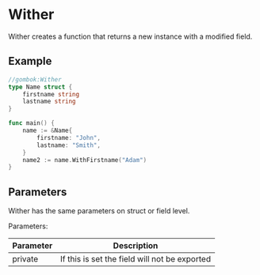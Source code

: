 # Wither

Wither creates a function that returns a new instance with a modified field.

## Example

```go
//gombok:Wither
type Name struct {
    firstname string
    lastname string
}

func main() {
    name := &Name{
        firstname: "John",
        lastname: "Smith",
    }
    name2 := name.WithFirstname("Adam")
}
```

## Parameters

Wither has the same parameters on struct or field level.

Parameters:

| Parameter | Description                                   |
|-----------|-----------------------------------------------|
| private   | If this is set the field will not be exported |
